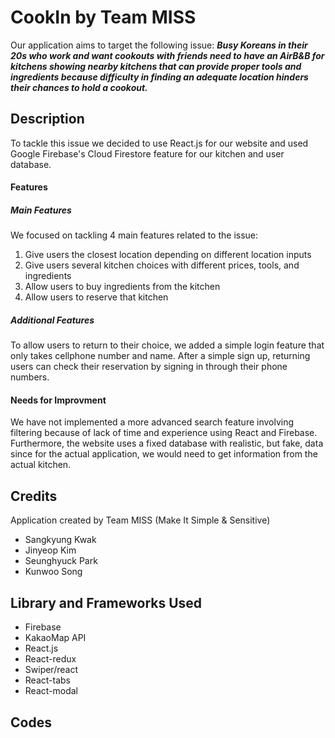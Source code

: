 # CookIn by Team MISS
Our application aims to target the following issue: 
___Busy Koreans in their 20s who work and want cookouts with friends need to have an AirB&B for kitchens showing nearby kitchens that can provide proper tools and ingredients because difficulty in finding an adequate location hinders their chances to hold a cookout.___

## Description
To tackle this issue we decided to use React.js for our website and used Google Firebase's Cloud Firestore feature for our kitchen and user database.

#### Features
##### Main Features
We focused on tackling 4 main features related to the issue:
1. Give users the closest location depending on different location inputs
2. Give users several kitchen choices with different prices, tools, and ingredients
3. Allow users to buy ingredients from the kitchen 
4. Allow users to reserve that kitchen 

##### Additional Features
To allow users to return to their choice, we added a simple login feature that only takes cellphone number and name. After a simple sign up, returning users can check their reservation by signing in through their phone numbers. 

#### Needs for Improvment
We have not implemented a more advanced search feature involving filtering because of lack of time and experience using React and Firebase.
Furthermore, the website uses a fixed database with realistic, but fake, data since for the actual application, we would need to get information from the actual kitchen.

## Credits
Application created by Team MISS (Make It Simple & Sensitive)
 - Sangkyung Kwak
 - Jinyeop Kim
 - Seunghyuck Park 
 - Kunwoo Song

## Library and Frameworks Used
- Firebase
- KakaoMap API
- React.js
- React-redux
- Swiper/react
- React-tabs
- React-modal

## Codes
